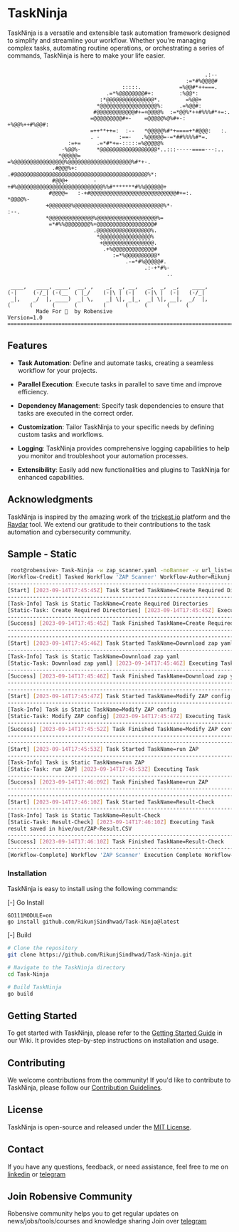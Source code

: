 # TaskNinja

TaskNinja is a versatile and extensible task automation framework designed to simplify and streamline your workflow. Whether you're managing complex tasks, automating routine operations, or orchestrating a series of commands, TaskNinja is here to make your life easier.


```
                                                                            
                                                              .:--                        
                                                        :=*#%@@@@#                        
                                    :::::.            =%@@#*++===.                        
                               .=*%@@@@@@@@#+:        :%@@*:                              
                             :*@@@@@@@@@@@@@@@*.        =%@@+                             
                            *@@@@@@@@@@@@@@@@@@%:     .=%@@#:                             
                           #@@@@@@@@@@@@#+=+@@@@%  :=*@@%*++#%%%#*+=:.                    
                          =@@@@@@@@@#+-    =@@@@@%@%#+-:  +%@@%++#%@@#:                   
                          =++**++=:  :--   *@@@@@%#*+====+*#@@@:   :.                     
                          . -      :==-   .%@@@@@=-=*##%%%%#*=.                           
                   :=+=     .=*#*+=-:::::=%@@@@@%                                         
                 -%@@%-     *@@@@@@@@@@@@@@@@@@*..:::-----====---:..                      
                *@@@@@=      =%@@@@@@@@@@@@@@@@%@@@@@@@@@@@@@@@@@@@@%#*+-.                
              .#@@@%+:        .#@@@@@@@@@@@@@@@@@@@@@@@@@@@@@@@@@@@@@@@@@@%*:             
              #@@@+        -+#%@@@@@@@@@@@@@@@@@@@@@@@@@@@%%#*******#%%@@@@@@+            
             #@@@@=   :-+#@@@@@@@@@@@@@@@@@@@@@@@@@@@#+=:.             *@@@@%-            
            +@@@@@@@%@@@@@@@@@@@@@@@@@@@@@@@@@@@@%*-                    :--.              
            *@@@@@@@@@@@@@@%@@@@@@@@@@@@@@@@@@@%=                                         
             =*#%%@@@@@@@@%+@@@@@@@@@@@@@@@@@@#                                           
                           .@@@@@@@@@@@@@@@@@%.                                           
                            *@@@@@@@@@@@@@@@@%                                            
                             +@@@@@@@@@@@@@@@@.                                           
                              .+%@@@@@@@@@@@@@#                                           
                                 :=*%@@@@@@@@@@*                                          
                                     .-=*#%@@@@@#.                                        
                                           .:-+*#%-                                       
                                                  ..                                      
                                                                   
 ____,   ____, ____,  __, ,    _,  _, __,   _,  _,  _,    ____,
(-|     (-/_| (-(__  ( |_/    (-|\ | (-|   (-|\ |  (-|   (-/_| 
 _|,    _/  |, ____)  _| \,    _| \|, _|_,  _| \|, __|,  _/  |,
(      (      (      (        (      (     (      (     (      
         Made For 🥷  by Robensive                               Version=1.0
================================================================================
```


## Features

- **Task Automation**: Define and automate tasks, creating a seamless workflow for your projects.

- **Parallel Execution**: Execute tasks in parallel to save time and improve efficiency.

- **Dependency Management**: Specify task dependencies to ensure that tasks are executed in the correct order.

- **Customization**: Tailor TaskNinja to your specific needs by defining custom tasks and workflows.
  
- **Logging**: TaskNinja provides comprehensive logging capabilities to help you monitor and troubleshoot your automation processes.
  
- **Extensibility**: Easily add new functionalities and plugins to TaskNinja for enhanced capabilities.



## Acknowledgments

TaskNinja is inspired by the amazing work of the [trickest.io](https://trickest.io) platform and the [Raydar](https://github.com/devanshbatham/rayder) tool. We extend our gratitude to their contributions to the task automation and cybersecurity community.

## Sample - Static 
```bash
 root@robensive> Task-Ninja -w zap_scanner.yaml -noBanner -v url_list=urls.txt
[Workflow-Credit] Tasked Workflow 'ZAP Scanner' Workflow-Author=Rikunj Sindhwad
------------------------------------------------------------------------------------------------------------------------
[Start] [2023-09-14T17:45:45Z] Task Started TaskName=Create Required Directories
------------------------------------------------------------------------------------------------------------------------
[Task-Info] Task is Static TaskName=Create Required Directories
[Static-Task: Create Required Directories] [2023-09-14T17:45:45Z] Executing Task
------------------------------------------------------------------------------------------------------------------------
[Success] [2023-09-14T17:45:45Z] Task Finished TaskName=Create Required Directories
------------------------------------------------------------------------------------------------------------------------
------------------------------------------------------------------------------------------------------------------------
[Start] [2023-09-14T17:45:46Z] Task Started TaskName=Downnload zap yaml
------------------------------------------------------------------------------------------------------------------------
[Task-Info] Task is Static TaskName=Downnload zap yaml
[Static-Task: Downnload zap yaml] [2023-09-14T17:45:46Z] Executing Task
------------------------------------------------------------------------------------------------------------------------
[Success] [2023-09-14T17:45:46Z] Task Finished TaskName=Downnload zap yaml
------------------------------------------------------------------------------------------------------------------------
------------------------------------------------------------------------------------------------------------------------
[Start] [2023-09-14T17:45:47Z] Task Started TaskName=Modify ZAP config
------------------------------------------------------------------------------------------------------------------------
[Task-Info] Task is Static TaskName=Modify ZAP config
[Static-Task: Modify ZAP config] [2023-09-14T17:45:47Z] Executing Task
------------------------------------------------------------------------------------------------------------------------
[Success] [2023-09-14T17:45:52Z] Task Finished TaskName=Modify ZAP config
------------------------------------------------------------------------------------------------------------------------
------------------------------------------------------------------------------------------------------------------------
[Start] [2023-09-14T17:45:53Z] Task Started TaskName=run ZAP
------------------------------------------------------------------------------------------------------------------------
[Task-Info] Task is Static TaskName=run ZAP
[Static-Task: run ZAP] [2023-09-14T17:45:53Z] Executing Task
------------------------------------------------------------------------------------------------------------------------
[Success] [2023-09-14T17:46:09Z] Task Finished TaskName=run ZAP
------------------------------------------------------------------------------------------------------------------------
------------------------------------------------------------------------------------------------------------------------
[Start] [2023-09-14T17:46:10Z] Task Started TaskName=Result-Check
------------------------------------------------------------------------------------------------------------------------
[Task-Info] Task is Static TaskName=Result-Check
[Static-Task: Result-Check] [2023-09-14T17:46:10Z] Executing Task
result saved in hive/out/ZAP-Result.CSV
------------------------------------------------------------------------------------------------------------------------
[Success] [2023-09-14T17:46:10Z] Task Finished TaskName=Result-Check
------------------------------------------------------------------------------------------------------------------------
[Workflow-Complete] Workflow 'ZAP Scanner' Execution Complete Workflow-Author=Rikunj Sindhwad
```

### Installation

TaskNinja is easy to install using the following commands:

[-] Go Install
```
GO111MODULE=on
go install github.com/RikunjSindhwad/Task-Ninja@latest
```
[-] Build
```bash
# Clone the repository
git clone https://github.com/RikunjSindhwad/Task-Ninja.git

# Navigate to the TaskNinja directory
cd Task-Ninja

# Build TaskNinja
go build
```
## Getting Started

To get started with TaskNinja, please refer to the [Getting Started Guide](https://github.com/RikunjSindhwad/Task-Ninja/wiki/Getting-Started) in our Wiki. It provides step-by-step instructions on installation and usage.

## Contributing

We welcome contributions from the community! If you'd like to contribute to TaskNinja, please follow our [Contribution Guidelines](CONTRIBUTING.md).

## License

TaskNinja is open-source and released under the [MIT License](LICENSE).

## Contact

If you have any questions, feedback, or need assistance, feel free to me on [linkedin](https://www.linkedin.com/in/rikunj/) or [telegram](https://t.me/R0B077)

## Join Robensive Community
Robensive community helps you to get regular updates on news/jobs/tools/courses and knowledge sharing
Join over [telegram](https://t.me/robensive)


